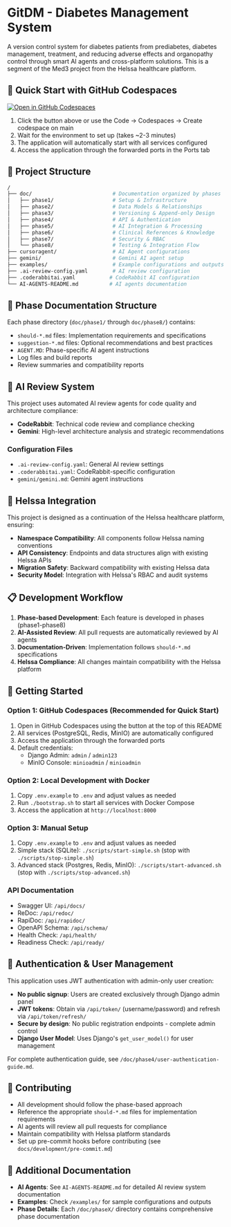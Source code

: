 # GitDM - Diabetes Management System

A version control system for diabetes patients from prediabetes, diabetes management, treatment, and reducing adverse effects and organopathy control through smart AI agents and cross-platform solutions. This is a segment of the Med3 project from the Helssa healthcare platform.

## 🚀 Quick Start with GitHub Codespaces

[![Open in GitHub Codespaces](https://github.com/codespaces/badge.svg)](https://codespaces.new/[your-username]/[your-repo-name])

1. Click the button above or use the Code → Codespaces → Create codespace on main
2. Wait for the environment to set up (takes ~2-3 minutes)
3. The application will automatically start with all services configured
4. Access the application through the forwarded ports in the Ports tab

## 📁 Project Structure

```bash
/
├── doc/                          # Documentation organized by phases
│   ├── phase1/                   # Setup & Infrastructure
│   ├── phase2/                   # Data Models & Relationships
│   ├── phase3/                   # Versioning & Append-only Design
│   ├── phase4/                   # API & Authentication
│   ├── phase5/                   # AI Integration & Processing
│   ├── phase6/                   # Clinical References & Knowledge
│   ├── phase7/                   # Security & RBAC
│   └── phase8/                   # Testing & Integration Flow
├── cursoragent/                  # AI Agent configurations
├── gemini/                       # Gemini AI agent setup
├── examples/                     # Example configurations and outputs
├── .ai-review-config.yaml        # AI review configuration
├── .coderabbitai.yaml           # CodeRabbit AI configuration
└── AI-AGENTS-README.md          # AI agents documentation
```

## 🎯 Phase Documentation Structure

Each phase directory (`doc/phase1/` through `doc/phase8/`) contains:

- `should-*.md` files: Implementation requirements and specifications
- `suggestion-*.md` files: Optional recommendations and best practices
- `AGENT.MD`: Phase-specific AI agent instructions
- Log files and build reports
- Review summaries and compatibility reports

## 🤖 AI Review System

This project uses automated AI review agents for code quality and architecture compliance:

- **CodeRabbit**: Technical code review and compliance checking
- **Gemini**: High-level architecture analysis and strategic recommendations

### Configuration Files

- `.ai-review-config.yaml`: General AI review settings
- `.coderabbitai.yaml`: CodeRabbit-specific configuration
- `gemini/gemini.md`: Gemini agent instructions

## 🔗 Helssa Integration

This project is designed as a continuation of the Helssa healthcare platform, ensuring:

- **Namespace Compatibility**: All components follow Helssa naming conventions
- **API Consistency**: Endpoints and data structures align with existing Helssa APIs
- **Migration Safety**: Backward compatibility with existing Helssa data
- **Security Model**: Integration with Helssa's RBAC and audit systems

## 📋 Development Workflow

1. **Phase-based Development**: Each feature is developed in phases (phase1-phase8)
2. **AI-Assisted Review**: All pull requests are automatically reviewed by AI agents
3. **Documentation-Driven**: Implementation follows `should-*.md` specifications
4. **Helssa Compliance**: All changes maintain compatibility with the Helssa platform

## 🚀 Getting Started

### Option 1: GitHub Codespaces (Recommended for Quick Start)

1. Open in GitHub Codespaces using the button at the top of this README
2. All services (PostgreSQL, Redis, MinIO) are automatically configured
3. Access the application through the forwarded ports
4. Default credentials:
   - Django Admin: `admin` / `admin123`
   - MinIO Console: `minioadmin` / `minioadmin`

### Option 2: Local Development with Docker

1. Copy `.env.example` to `.env` and adjust values as needed
2. Run `./bootstrap.sh` to start all services with Docker Compose
3. Access the application at `http://localhost:8000`

### Option 3: Manual Setup

1. Copy `.env.example` to `.env` and adjust values as needed
2. Simple stack (SQLite): `./scripts/start-simple.sh` (stop with `./scripts/stop-simple.sh`)
3. Advanced stack (Postgres, Redis, MinIO): `./scripts/start-advanced.sh` (stop with `./scripts/stop-advanced.sh`)

### API Documentation

- Swagger UI: `/api/docs/`
- ReDoc: `/api/redoc/`
- RapiDoc: `/api/rapidoc/`
- OpenAPI Schema: `/api/schema/`
- Health Check: `/api/health/`
- Readiness Check: `/api/ready/`

## 🔐 Authentication & User Management

This application uses JWT authentication with admin-only user creation:

- **No public signup**: Users are created exclusively through Django admin panel
- **JWT tokens**: Obtain via `/api/token/` (username/password) and refresh via `/api/token/refresh/`
- **Secure by design**: No public registration endpoints - complete admin control
- **Django User Model**: Uses Django's `get_user_model()` for user management

For complete authentication guide, see `/doc/phase4/user-authentication-guide.md`.

## 📝 Contributing

- All development should follow the phase-based approach
- Reference the appropriate `should-*.md` files for implementation requirements
- AI agents will review all pull requests for compliance
- Maintain compatibility with Helssa platform standards
- Set up pre-commit hooks before contributing (see `docs/development/pre-commit.md`)

## 📖 Additional Documentation

- **AI Agents**: See `AI-AGENTS-README.md` for detailed AI review system documentation
- **Examples**: Check `/examples/` for sample configurations and outputs
- **Phase Details**: Each `/doc/phaseX/` directory contains comprehensive phase documentation
